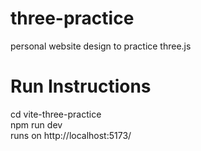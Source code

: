 # three-practice
personal website design to practice three.js

# Run Instructions
cd vite-three-practice\
npm run dev\
runs on http://localhost:5173/
